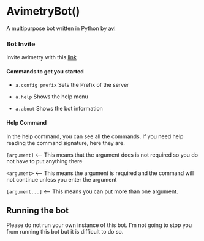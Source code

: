 # AvimetryBot()


A multipurpose bot written in Python by [avi](https://discord.com/users/750135653638865017)

### Bot Invite
Invite avimetry with this [link](https://discord.com/oauth2/authorize?client_id=756257170521063444&scope=bot&permissions=2147483647)


#### Commands to get you started
  * `a.config prefix`
Sets the Prefix of the server

  * `a.help`
Shows the help menu

  * `a.about`
Shows the bot information

#### Help Command
In the help command, you can see all the commands. If you need help reading the command signature, here they are.

`[argument]` <-- This means that the argument does is not required so you do not have to put anything there

`<argument>` <-- This means the argument is required and the command will not continue unless you enter the argument
							 
`[argument...]` <-- This means you can put more than one argument.

## Running the bot
Please do not run your own instance of this bot. I'm not going to stop you from running this bot but it is difficult to do so.
